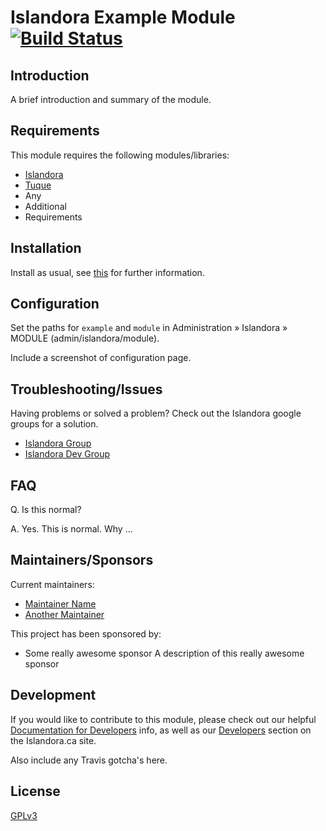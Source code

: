 # Islandora Example Module [![Build Status](https://travis-ci.org/Islandora/islandora_example_module.png?branch=7.x)](https://travis-ci.org/Islandora/islandora_example_module)

## Introduction

A brief introduction and summary of the module.

## Requirements

This module requires the following modules/libraries:

* [Islandora](https://github.com/islandora/islandora)
* [Tuque](https://github.com/islandora/tuque)
* Any
* Additional
* Requirements

## Installation

Install as usual, see [this](https://drupal.org/documentation/install/modules-themes/modules-7) for further information.

## Configuration

Set the paths for `example` and `module` in Administration » Islandora » MODULE (admin/islandora/module).

Include a screenshot of configuration page.

## Troubleshooting/Issues

Having problems or solved a problem? Check out the Islandora google groups for a solution.

* [Islandora Group](https://groups.google.com/forum/?hl=en&fromgroups#!forum/islandora)
* [Islandora Dev Group](https://groups.google.com/forum/?hl=en&fromgroups#!forum/islandora-dev)

## FAQ

Q. Is this normal?

A. Yes. This is normal. Why ...

## Maintainers/Sponsors

Current maintainers:

* [Maintainer Name](https://github.com/maintainer_github)
* [Another Maintainer](https://github.com/maintainer_github)

This project has been sponsored by:

* Some really awesome sponsor
A description of this really awesome sponsor

## Development

If you would like to contribute to this module, please check out our helpful [Documentation for Developers](https://github.com/Islandora/islandora/wiki#wiki-documentation-for-developers) info, as well as our [Developers](http://islandora.ca/developers) section on the Islandora.ca site.

Also include any Travis gotcha's here. 

## License

[GPLv3](http://www.gnu.org/licenses/gpl-3.0.txt)